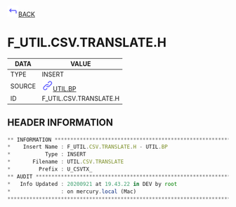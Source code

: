 <img src="../.resources/themes/unicons-line-6563ff/corner-up-left-alt.svg" alt="BACK" width="25" />[BACK](../DOCS/UTIL.BP.md)  
# F_UTIL.CSV.TRANSLATE.H  
|DATA|VALUE|
| --- | --- |
|TYPE|INSERT|
|SOURCE|<img src="../.resources/themes/unicons-line-6563ff/link.svg" alt="UTIL.BP" width="25" />[UTIL.BP](../DOCS/UTIL.BP.md)|
|ID|F_UTIL.CSV.TRANSLATE.H|
    
    
## HEADER INFORMATION  
```javascript
** INFORMATION ****************************************************************
*    Insert Name : F_UTIL.CSV.TRANSLATE.H - UTIL.BP
*           Type : INSERT
*       Filename : UTIL.CSV.TRANSLATE
*         Prefix : U_CSVTX_
** AUDIT **********************************************************************
*   Info Updated : 20200921 at 19.43.22 in DEV by root
*                : on mercury.local (Mac)
*******************************************************************************
```
